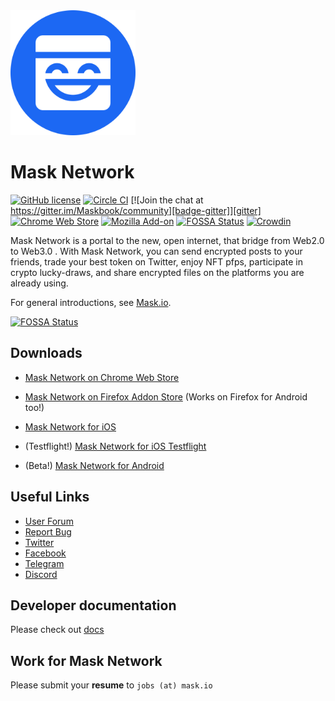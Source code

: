 <a href="https://mask.io">
  <img src="https://raw.githubusercontent.com/DimensionDev/Maskbook-Website/master/img/MB--CircleCanvas--WhiteOverBlue.svg"
       width="200" height="200" title="([I:b])" alt="([I:b])">
</a>

# Mask Network

[![GitHub license][badge-license]][license]
[![Circle CI][badge-ci]][circle-ci]
[![Join the chat at https://gitter.im/Maskbook/community][badge-gitter]][gitter]
[![Chrome Web Store][badge-chrome]][client-chrome]
[![Mozilla Add-on][badge-firefox]][client-firefox]
[![FOSSA Status][badge-fossa]][fossa]
[![Crowdin][badge-crowdin]][crowdin]

Mask Network is a portal to the new, open internet, that bridge from Web2.0 to Web3.0 .
With Mask Network, you can send encrypted posts to your friends, trade your best token on Twitter, enjoy NFT pfps,
participate in crypto lucky-draws, and share encrypted files on the platforms you are already using.

For general introductions, see [Mask.io](https://mask.io).

[![FOSSA Status][fossa-status]][fossa]

## Downloads

- [Mask Network on Chrome Web Store][client-chrome]
- [Mask Network on Firefox Addon Store][client-firefox] (Works on Firefox for Android too!)


- [Mask Network for iOS][client-ios]
- (Testflight!) [Mask Network for iOS Testflight][client-ios-testflight]
- (Beta!) [Mask Network for Android][client-android]

## Useful Links

- [User Forum](https://github.com/DimensionDev/Maskbook/discussions)
- [Report Bug][report-bug]
- [Twitter](https://twitter.com/realMaskNetwork)
- [Facebook](https://www.facebook.com/masknetwork)
- [Telegram](https://t.me/maskbook_group)
- [Discord](https://discord.gg/4SVXvj7)

## Developer documentation

Please check out [docs](docs)

## Work for Mask Network

Please submit your **resume** to `jobs (at) mask.io`

[badge-chrome]: https://img.shields.io/chrome-web-store/v/jkoeaghipilijlahjplgbfiocjhldnap.svg?logo=Maskbook&logoColor=%231c68f3&style=flat-square&label=Chrome%20store
[badge-ci]: https://img.shields.io/circleci/project/github/DimensionDev/Maskbook.svg?style=flat-square&logo=circleci
[badge-crowdin]: https://badges.crowdin.net/mask-network/localized.svg
[badge-firefox]: https://img.shields.io/amo/v/maskbook?label=Firefox%20store&style=flat-square
[badge-fossa]: https://app.fossa.io/api/projects/git%2Bgithub.com%2FDimensionDev%2FMaskbook.svg?type=shield
[badge-gitter]: https://badges.gitter.im/Maskbook/community.svg
[badge-license]: https://img.shields.io/badge/license-AGPL-blue.svg?style=flat-square
[client-android]: https://play.google.com/store/apps/details?id=com.dimension.maskbook
[client-chrome]: https://chrome.google.com/webstore/detail/maskbook/jkoeaghipilijlahjplgbfiocjhldnap/
[client-firefox]: https://addons.mozilla.org/en-US/firefox/addon/maskbook/
[client-ios-testflight]: https://testflight.apple.com/join/PYomz4pJ
[client-ios]: https://apps.apple.com/app/id1478382964
[bounty]: https://github.com/DimensionDev/Maskbook/issues?q=is%3Aopen+is%3Aissue+label%3A%22Bounty%3A+Open%22
[circle-ci]: https://circleci.com/gh/DimensionDev/Maskbook
[crowdin]: https://crowdin.com/project/mask-network
[fossa-status]: https://app.fossa.io/api/projects/git%2Bgithub.com%2FDimensionDev%2FMaskbook.svg?type=large
[fossa]: https://app.fossa.io/projects/git%2Bgithub.com%2FDimensionDev%2FMaskbook
[gitter]: https://gitter.im/Maskbook/community
[license]: https://github.com/DimensionDev/Maskbook/blob/master/LICENSE
[report-bug]: https://github.com/DimensionDev/Maskbook/issues/new?template=bug.md&assignees=jack-works&projects=DimensionDev/Maskbook/3&title=%5BBug%5D%20&labels=Type%3A%20Bug
